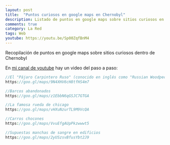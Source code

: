 ```yaml
---
layout: post
title:  "Puntos curiosos en google maps en Chernobyl"
description: Listado de puntos en google maps sobre sitios curiosos en Chenobyl
comments: true
category: La Red
tags: Web
youtube: https://youtu.be/Sp00ZqfBnM4
---
```

Recopilación de puntos en google maps sobre sitios curiosos dentro de Chernobyl 

En <a target="_blank" href="{{ page.youtube }}">mi canal de youtube</a> hay un video del paso a paso:

```PHP
//El "Pájaro Carpintero Ruso" (conocido en inglés como "Russian Woodpecker")
https://goo.gl/maps/9N4XHV6cH8tfHS4m7

//Barcos abandonados
https://goo.gl/maps/z1EbbN6qGSJC7GTGA

//La famosa rueda de chicago
https://goo.gl/maps/vHXuNzurTL9M9VcQA

//Carros chocones
https://goo.gl/maps/VvuEfgAUpPkzwwwt5

//Supuestas manchas de sangre en edificios
https://goo.gl/maps/2yUSzsvBfusYbt2J9
```

